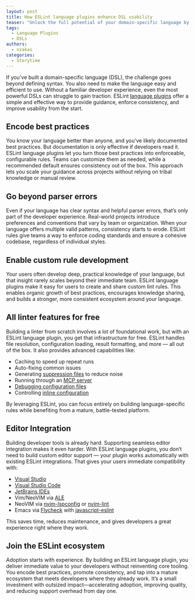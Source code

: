 ```yaml
---
layout: post
title: How ESLint language plugins enhance DSL usability
teaser: "Unlock the full potential of your domain-specific language by seamlessly integrating ESLint plugins to boost consistency, usability, and developer adoption."
tags:
  - Language Plugins
  - DSLs
authors:
  - nzakas
categories:
  - Storytime
---
```


If you've built a domain-specific language (DSL), the challenge goes beyond defining syntax. You also need to make the language easy and efficient to use. Without a familiar developer experience, even the most powerful DSLs can struggle to gain traction. ESLint [language plugins](https://eslint.org/docs/latest/extend/languages) offer a simple and effective way to provide guidance, enforce consistency, and improve usability from the start.

## Encode best practices

You know your language better than anyone, and you’ve likely documented best practices. But documentation is only effective if developers read it. ESLint language plugins let you turn those best practices into enforceable, configurable rules. Teams can customize them as needed, while a recommended default ensures consistency out of the box. This approach lets you scale your guidance across projects without relying on tribal knowledge or manual review.

## Go beyond parser errors

Even if your language has clear syntax and helpful parser errors, that’s only part of the developer experience. Real-world projects introduce preferences and conventions that vary by team or organization. When your language offers multiple valid patterns, consistency starts to erode. ESLint rules give teams a way to enforce coding standards and ensure a cohesive codebase, regardless of individual styles.

## Enable custom rule development

Your users often develop deep, practical knowledge of your language, but that insight rarely scales beyond their immediate team. ESLint language plugins make it easy for users to create and share custom lint rules. This enables organic growth of best practices, encourages knowledge sharing, and builds a stronger, more consistent ecosystem around your language.

## All linter features for free

Building a linter from scratch involves a lot of foundational work, but with an ESLint language plugin, you get that infrastructure for free. ESLint handles file resolution, configuration loading, result formatting, and more — all out of the box. It also provides advanced capabilities like:

* Caching to speed up repeat runs
* Auto-fixing common issues
* Generating [suppression files](https://eslint.org/docs/latest/use/suppressions) to reduce noise
* Running through an [MCP server](https://eslint.org/docs/latest/use/mcp)
* [Debugging configuration files](https://eslint.org/docs/latest/use/configure/debug)
* Controlling [inline configuration](https://eslint.org/docs/latest/use/configure/configuration-files#disabling-inline-configuration)

By leveraging ESLint, you can focus entirely on building language-specific rules while benefiting from a mature, battle-tested platform.

## Editor Integration

Building developer tools is already hard. Supporting seamless editor integration makes it even harder. With ESLint language plugins, you don’t need to build custom editor support — your plugin works automatically with existing ESLint integrations. That gives your users immediate compatibility with:

* [Visual Studio](https://learn.microsoft.com/en-us/visualstudio/javascript/linting-javascript)
* [Visual Studio Code](https://marketplace.visualstudio.com/items?itemName=dbaeumer.vscode-eslint)
* [JetBrains IDEs](https://www.jetbrains.com/help/webstorm/eslint.html)
* Vim/NeoVIM via [ALE](https://github.com/dense-analysis/ale)
* NeoVIM via [nvim-lspconfig](https://github.com/neovim/nvim-lspconfig/blob/master/doc/configs.md#eslint) or [nvim-lint](https://github.com/mfussenegger/nvim-lint)
* Emacs via [Flycheck](http://www.flycheck.org/) with [javascript-eslint](https://www.flycheck.org/en/latest/languages.html#javascript)

This saves time, reduces maintenance, and gives developers a great experience right where they work.

## Join the ESLint ecosystem

Adoption starts with experience. By building an ESLint language plugin, you deliver immediate value to your developers without reinventing core tooling. You encode best practices, promote consistency, and tap into a mature ecosystem that meets developers where they already work. It’s a small investment with outsized impact—accelerating adoption, improving quality, and reducing support overhead from day one.
